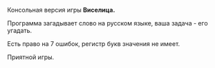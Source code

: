 Консольная версия игры **Виселица.**

Программа загадывает слово на русском языке, ваша задача - его угадать.

Есть право на 7 ошибок, регистр букв значения не имеет.

Приятной игры.